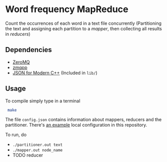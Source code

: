 # Word frequency MapReduce
Count the occurrences of each word in a text file concurrently (Partitioning the text and assigning each partition to a *mapper*, then collecting all results in *reducers*) 

## Dependencies

- [ZeroMQ](http://zeromq.org/)
- [zmqpp](https://github.com/zeromq/zmqpp)
- [JSON for Modern C++](https://github.com/nlohmann/json) (Included in `lib/`)

## Usage

To compile simply type in a terminal

```bash
 make
```

The file `config.json` contains information about mappers, reducers and the partitioner. There's [an example](https://github.com/sebasvega95/word-frequency-mapreduce/blob/master/config.json) local configuration in this repository.

To run, do

- `./partitioner.out text`
- `./mapper.out node_name`
- TODO reducer
